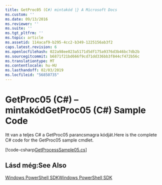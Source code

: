 ```yaml
---
title: GetProc05 (C#) mintakód |} A Microsoft Docs
ms.custom: ''
ms.date: 09/13/2016
ms.reviewer: ''
ms.suite: ''
ms.tgt_pltfrm: ''
ms.topic: article
ms.assetid: 114acaf9-b295-4cc2-b349-1225156ab3f2
caps.latest.revision: 6
ms.openlocfilehash: 022a98ee023a5171d5df175a9376d3b46bc7db2b
ms.sourcegitcommit: b6871f21bd666f9cd71dd336bb3f844cf472b56c
ms.translationtype: MT
ms.contentlocale: hu-HU
ms.lasthandoff: 02/03/2019
ms.locfileid: "56850735"
---
```

# <a name="getproc05-c-sample-code"></a><span data-ttu-id="4982b-102">GetProc05 (C#) – mintakód</span><span class="sxs-lookup"><span data-stu-id="4982b-102">GetProc05 (C#) Sample Code</span></span>

<span data-ttu-id="4982b-103">Itt van a teljes C# a GetProc05 parancsmagra kódját.</span><span class="sxs-lookup"><span data-stu-id="4982b-103">Here is the complete C# code for the GetProc05 sample cmdlet.</span></span>

[!code-csharp[GetProcessSample05.cs](../../powershell-sdk-samples/SDK-2.0/csharp/GetProcessSample05/GetProcessSample05.cs#L11-L411 "GetProcessSample05.cs")]

## <a name="see-also"></a><span data-ttu-id="4982b-104">Lásd még:</span><span class="sxs-lookup"><span data-stu-id="4982b-104">See Also</span></span>

[<span data-ttu-id="4982b-105">Windows PowerShell SDK</span><span class="sxs-lookup"><span data-stu-id="4982b-105">Windows PowerShell SDK</span></span>](../windows-powershell-reference.md)